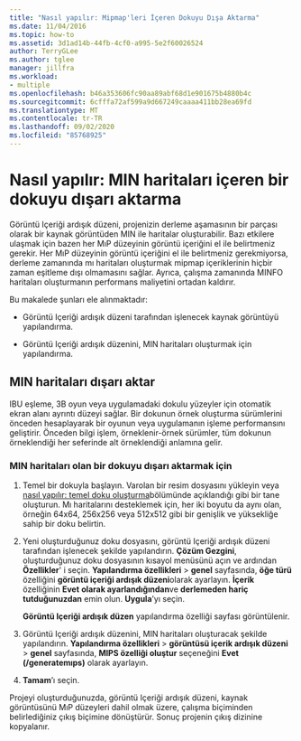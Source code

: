 ```yaml
---
title: "Nasıl yapılır: Mipmap'leri İçeren Dokuyu Dışa Aktarma"
ms.date: 11/04/2016
ms.topic: how-to
ms.assetid: 3d1ad14b-44fb-4cf0-a995-5e2f60026524
author: TerryGLee
ms.author: tglee
manager: jillfra
ms.workload:
- multiple
ms.openlocfilehash: b46a353606fc90aa89abf68d1e901675b4880b4c
ms.sourcegitcommit: 6cfffa72af599a9d667249caaaa411bb28ea69fd
ms.translationtype: MT
ms.contentlocale: tr-TR
ms.lasthandoff: 09/02/2020
ms.locfileid: "85768925"
---
```

# <a name="how-to-export-a-texture-that-contains-mipmaps"></a>Nasıl yapılır: MIN haritaları içeren bir dokuyu dışarı aktarma

Görüntü Içeriği ardışık düzeni, projenizin derleme aşamasının bir parçası olarak bir kaynak görüntüden MIN ile haritalar oluşturabilir. Bazı etkilere ulaşmak için bazen her MıP düzeyinin görüntü içeriğini el ile belirtmeniz gerekir. Her MıP düzeyinin görüntü içeriğini el ile belirtmeniz gerekmiyorsa, derleme zamanında mı haritaları oluşturmak mipmap içeriklerinin hiçbir zaman eşitleme dışı olmamasını sağlar. Ayrıca, çalışma zamanında MINFO haritaları oluşturmanın performans maliyetini ortadan kaldırır.

Bu makalede şunları ele alınmaktadır:

- Görüntü Içeriği ardışık düzeni tarafından işlenecek kaynak görüntüyü yapılandırma.

- Görüntü Içeriği ardışık düzenini, MIN haritaları oluşturmak için yapılandırma.

## <a name="export-mipmaps"></a>MIN haritaları dışarı aktar

IBU eşleme, 3B oyun veya uygulamadaki dokulu yüzeyler için otomatik ekran alanı ayrıntı düzeyi sağlar. Bir dokunun örnek oluşturma sürümlerini önceden hesaplayarak bir oyunun veya uygulamanın işleme performansını geliştirir. Önceden bilgi işlem, örneklenir-örnek sürümler, tüm dokunun örneklendiği her seferinde alt örneklendiği anlamına gelir.

### <a name="to-export-a-texture-that-has-mipmaps"></a>MIN haritaları olan bir dokuyu dışarı aktarmak için

1. Temel bir dokuyla başlayın. Varolan bir resim dosyasını yükleyin veya [nasıl yapılır: temel doku oluşturma](../designers/how-to-create-a-basic-texture.md)bölümünde açıklandığı gibi bir tane oluşturun. Mı haritalarını desteklemek için, her iki boyutu da aynı olan, örneğin 64x64, 256x256 veya 512x512 gibi bir genişlik ve yüksekliğe sahip bir doku belirtin.

2. Yeni oluşturduğunuz doku dosyasını, görüntü Içeriği ardışık düzeni tarafından işlenecek şekilde yapılandırın. **Çözüm Gezgini**, oluşturduğunuz doku dosyasının kısayol menüsünü açın ve ardından **Özellikler**' i seçin. **Yapılandırma özellikleri**  >  **genel** sayfasında, **öğe türü** özelliğini **görüntü içeriği ardışık düzeni**olarak ayarlayın. **İçerik** özelliğinin **Evet** **olarak ayarlandığından**ve **derlemeden hariç tutduğunuzdan** emin olun. **Uygula**’yı seçin.

   **Görüntü Içeriği ardışık düzen** yapılandırma özelliği sayfası görüntülenir.

3. Görüntü Içeriği ardışık düzenini, MIN haritaları oluşturacak şekilde yapılandırın. **Yapılandırma özellikleri**  >  **görüntüsü içerik ardışık düzeni**  >  **genel** sayfasında, **MIPS özelliği oluştur** seçeneğini **Evet (/generatemıps)** olarak ayarlayın.

4. **Tamam**’ı seçin.

Projeyi oluşturduğunuzda, görüntü Içeriği ardışık düzeni, kaynak görüntüsünü MıP düzeyleri dahil olmak üzere, çalışma biçiminden belirlediğiniz çıkış biçimine dönüştürür. Sonuç projenin çıkış dizinine kopyalanır.
